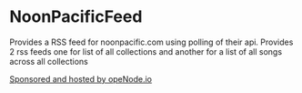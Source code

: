 # NoonPacificFeed
Provides a RSS feed for noonpacific.com using polling of their api. Provides 2 rss feeds one for list of all collections and another for a list of all songs across all collections

<a href="https://www.openode.io/">Sponsored and hosted by opeNode.io</a>